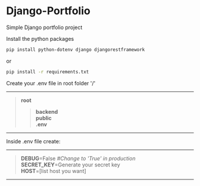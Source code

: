 # Django-Portfolio

Simple Django portfolio project

Install the python packages

```bash
pip install python-dotenv django djangorestframework
```

or

```bash
pip install -r requirements.txt
```

Create your .env file in root folder '/'

---

> **root**
>
> > **backend** <br/> **public** <br/> **.env**

---

Inside .env file create:

---

> **DEBUG**=False _#Change to 'True' in production_<br/> **SECRET_KEY**=Generate your secret key<br/> **HOST**=[list host you want]

---
